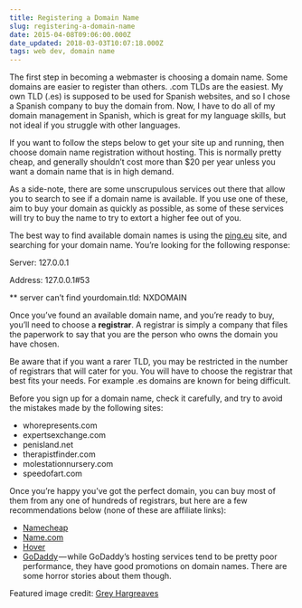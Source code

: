 ```yaml
---
title: Registering a Domain Name
slug: registering-a-domain-name
date: 2015-04-08T09:06:00.000Z
date_updated: 2018-03-03T10:07:18.000Z
tags: web dev, domain name
---
```


The first step in becoming a webmaster is choosing a domain name. Some domains are easier to register than others. .com TLDs are the easiest. My own TLD (.es) is supposed to be used for Spanish websites, and so I chose a Spanish company to buy the domain from. Now, I have to do all of my domain management in Spanish, which is great for my language skills, but not ideal if you struggle with other languages.

If you want to follow the steps below to get your site up and running, then choose domain name registration without hosting. This is normally pretty cheap, and generally shouldn’t cost more than $20 per year unless you want a domain name that is in high demand.

As a side-note, there are some unscrupulous services out there that allow you to search to see if a domain name is available. If you use one of these, aim to buy your domain as quickly as possible, as some of these services will try to buy the name to try to extort a higher fee out of you.

The best way to find available domain names is using the [ping.eu](http://ping.eu/nslookup/) site, and searching for your domain name. You’re looking for the following response:

Server:
127.0.0.1

Address:
127.0.0.1#53

\*\* server can’t find yourdomain.tld: NXDOMAIN

Once you’ve found an available domain name, and you’re ready to buy, you’ll need to choose a **registrar**. A registrar is simply a company that files the paperwork to say that you are the person who owns the domain you have chosen.

Be aware that if you want a rarer TLD, you may be restricted in the number of registrars that will cater for you. You will have to choose the registrar that best fits your needs. For example .es domains are known for being difficult.

Before you sign up for a domain name, check it carefully, and try to avoid the mistakes made by the following sites:

- whorepresents.com
- expertsexchange.com
- penisland.net
- therapistfinder.com
- molestationnursery.com
- speedofart.com

Once you’re happy you’ve got the perfect domain, you can buy most of them from any one of hundreds of registrars, but here are a few recommendations below (none of these are affiliate links):

- [Namecheap](http://www.namecheap.com/)
- [Name.com](https://www.name.com/)
- [Hover](https://www.hover.com/)
- [GoDaddy](https://www.godaddy.com/) — while GoDaddy’s hosting services tend to be pretty poor performance, they have good promotions on domain names. There are some horror stories about them though.

Featured image credit: [Grey Hargreaves](https://www.flickr.com/photos/querkmachine/)
